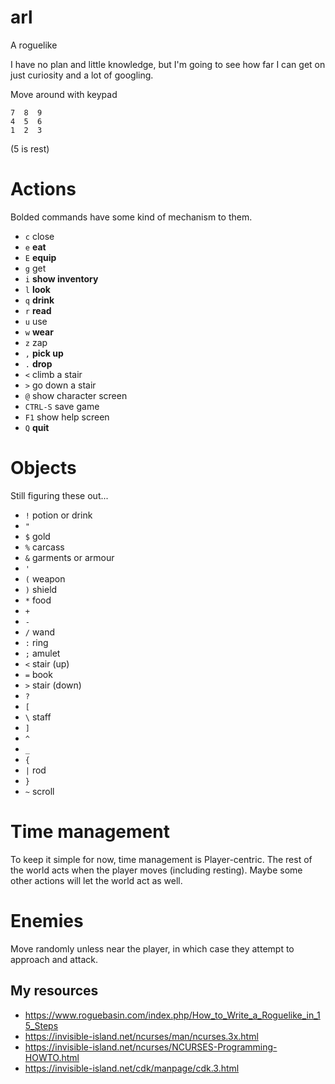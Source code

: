 # arl
A roguelike

I have no plan and little knowledge, but I'm going to see how far I can get on just curiosity and a lot of googling.

Move around with keypad
```
7  8  9
4  5  6
1  2  3
```
(5 is rest)

# Actions
Bolded commands have some kind of mechanism to them.

- `c` close
- `e` **eat**
- `E` **equip**
- `g` get
- `i` **show inventory**
- `l` **look**
- `q` **drink**
- `r` **read**
- `u` use
- `w` **wear**
- `z` zap
- `,` **pick up**
- `.` **drop**
- `<` climb a stair
- `>` go down a stair
- `@` show character screen
- `CTRL-S` save game
- `F1` show help screen
- `Q` **quit**

# Objects
Still figuring these out...
- `!` potion or drink
- `"`
- `$` gold
- `%` carcass
- `&` garments or armour
- `'`
- `(` weapon
- `)` shield
- `*` food
- `+`
- `-`
- `/` wand
- `:` ring
- `;` amulet
- `<` stair (up)
- `=` book
- `>` stair (down)
- `?`
- `[`
- `\` staff
- `]`
- `^`
- `_`
- `{`
- `|` rod
- `}`
- `~` scroll

# Time management
To keep it simple for now, time management is Player-centric. The rest of the world acts when the player moves (including resting). Maybe some other actions will let the world act as well.

# Enemies
Move randomly unless near the player, in which case they attempt to approach and attack.

## My resources

- https://www.roguebasin.com/index.php/How_to_Write_a_Roguelike_in_15_Steps
- https://invisible-island.net/ncurses/man/ncurses.3x.html
- https://invisible-island.net/ncurses/NCURSES-Programming-HOWTO.html
- https://invisible-island.net/cdk/manpage/cdk.3.html

